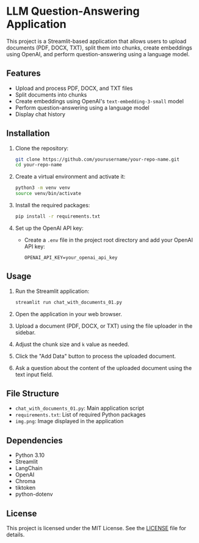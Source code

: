 # LLM Question-Answering Application

This project is a Streamlit-based application that allows users to upload documents (PDF, DOCX, TXT), split them into chunks, create embeddings using OpenAI, and perform question-answering using a language model.

## Features

- Upload and process PDF, DOCX, and TXT files
- Split documents into chunks
- Create embeddings using OpenAI's `text-embedding-3-small` model
- Perform question-answering using a language model
- Display chat history

## Installation

1. Clone the repository:

    ```sh
    git clone https://github.com/yourusername/your-repo-name.git
    cd your-repo-name
    ```

2. Create a virtual environment and activate it:

    ```sh
    python3 -m venv venv
    source venv/bin/activate
    ```

3. Install the required packages:

    ```sh
    pip install -r requirements.txt
    ```

4. Set up the OpenAI API key:

    - Create a `.env` file in the project root directory and add your OpenAI API key:

        ```env
        OPENAI_API_KEY=your_openai_api_key
        ```

## Usage

1. Run the Streamlit application:

    ```sh
    streamlit run chat_with_documents_01.py
    ```

2. Open the application in your web browser.

3. Upload a document (PDF, DOCX, or TXT) using the file uploader in the sidebar.

4. Adjust the chunk size and `k` value as needed.

5. Click the "Add Data" button to process the uploaded document.

6. Ask a question about the content of the uploaded document using the text input field.

## File Structure

- `chat_with_documents_01.py`: Main application script
- `requirements.txt`: List of required Python packages
- `img.png`: Image displayed in the application

## Dependencies

- Python 3.10
- Streamlit
- LangChain
- OpenAI
- Chroma
- tiktoken
- python-dotenv

## License

This project is licensed under the MIT License. See the [LICENSE](LICENSE) file for details.
